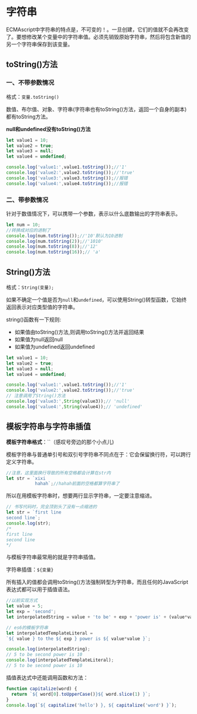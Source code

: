# 字符串

ECMAscript中字符串的特点是，不可变的！。一旦创建，它们的值就不会再改变了。要想修改某个变量中的字符串值。必须先销毁原始字符串，然后将包含新值的另一个字符串保存到该变量。

## toString()方法

### 一、不带参数情况

格式：`变量.toString()`

数值、布尔值、对象、字符串(字符串也有toString()方法，返回一个自身的副本)都有toString方法。

**null和undefined没有toString()方法**

```js
let value1 = 10;
let value2 = true;
let value3 = null;
let value4 = undefined;

console.log('value1:',value1.toString());//'1'
console.log('value2:',value2.toString());//'true'
console.log('value3:',value3.toString());//报错
console.log('value4:',value4.toString());//报错
```

### 二、带参数情况

针对于数值情况下，可以携带一个参数，表示以什么底数输出的字符串表示。

```js
let num = 10;
//转换成对应的进制了
console.log(num.toString());//'10'默认为10进制
console.log(num.toString(2));//'1010'
console.log(num.toString(8));//'12'
console.log(num.toString(16));// 'a'
```



## String()方法

格式：`String(变量);`

如果不确定一个值是否为`null`和`undefined`，可以使用String()转型函数，它始终返回表示对应类型值的字符串。

string()函数有一下规则:

* 如果值由toString()方法,则调用toString()方法并返回结果
* 如果值为null返回null
* 如果值为undefined返回undefined

```js
let value1 = 10;
let value2 = true;
let value3 = null;
let value4 = undefined;

console.log('value1:',value1.toString());//'1'
console.log('value2:',value2.toString());//'true'
// 注意调用了String()方法
console.log('value3:',String(value3));// 'null'
console.log('value4:',String(value4));// 'undefined'
```





## 模板字符串与字符串插值

**模板字符串格式**：``（感叹号旁边的那个小点儿)

模板字符串与普通单引号和双引号字符串不同点在于：它会保留换行符，可以跨行定义字符串。

```js
//注意，这里面换行导致的所有空格都会计算在str内
let str = `xixi
           hahah`;//hahah前面的空格都算字符串了
```

所以在用模板字符串时，想要两行显示字符串，一定要注意缩进。

```js
// 书写代码时，完全顶到头了没有一点缩进的
let str = `first line
second line`;
console.log(str);
/*
first line
second line
*/
```



与模板字符串最常用的就是字符串插值。

字符串插值：`${变量}`

所有插入的值都会调用toString()方法强制转型为字符串，而且任何的JavaScript表达式都可以用于插值语法。

```js
//以前实现方式
let value = 5;
let exp = 'second';
let interpolatedString = value + 'to be' + exp + 'power is' + (value*value);

// es6的模板字符串
let interpolatedTemplateLiteral = 
`${ value } to the ${ exp } power is ${ value*value }`;

console.log(interpolatedString);
// 5 to be second power is 10
console.log(interpolatedTemplateLiteral);
// 5 to be second power is 10
```



插值表达式中还能调用函数和方法：

```js
function capitalize(word) {
  return `${ word[0].toUpperCase()}${ word.slice(1) }`;
}
console.log(`${ capitalize('hello') }, ${ capitalize('word') }`);
```





